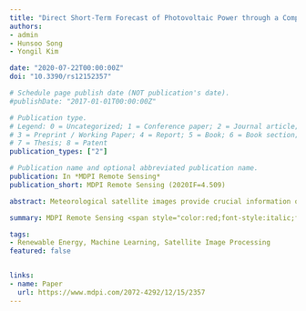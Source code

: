 ```yaml
---
title: "Direct Short-Term Forecast of Photovoltaic Power through a Comparative Study between COMS and Himawari-8 Meteorological Satellite Images in a Deep Neural Network"
authors:
- admin
- Hunsoo Song
- Yongil Kim

date: "2020-07-22T00:00:00Z"
doi: "10.3390/rs12152357"

# Schedule page publish date (NOT publication's date).
#publishDate: "2017-01-01T00:00:00Z"

# Publication type.
# Legend: 0 = Uncategorized; 1 = Conference paper; 2 = Journal article;
# 3 = Preprint / Working Paper; 4 = Report; 5 = Book; 6 = Book section;
# 7 = Thesis; 8 = Patent
publication_types: ["2"]

# Publication name and optional abbreviated publication name.
publication: In *MDPI Remote Sensing*
publication_short: MDPI Remote Sensing (2020IF=4.509)

abstract: Meteorological satellite images provide crucial information on solar irradiation and weather conditions at spatial and temporal resolutions which are ideal for short-term photovoltaic (PV) power forecasts. Following the introduction of next-generation meteorological satellites, investigating their application on PV forecasts has become imminent. In this study, Communications, Oceans, and Meteorological Satellite (COMS) and Himawari-8 (H8) satellite images were inputted in a deep neural network (DNN) model for 2 hour (h)- and 1 h-ahead PV forecasts. A one-year PV power dataset acquired from two solar power test sites in Korea was used to directly forecast PV power. H8 was used as a proxy for GEO-KOMPSAT-2A (GK2A), the next-generation satellite after COMS, considering their similar resolutions, overlapping geographic coverage, and data availability. In addition, two different data sampling setups were designed to implement the input dataset. The first setup sampled chronologically ordered data using a relatively more inclusive time frame (6 a.m. to 8 p.m. in local time) to create a two-month test dataset, whereas the second setup randomly sampled 25% of data from each month from the one-year input dataset. Regardless of the setup, the DNN model generated superior forecast performance, as indicated by the lowest normalized mean absolute error (NMAE) and normalized root mean squared error (NRMSE) results in comparison to that of the support vector machine (SVM) and artificial neural network (ANN) models. The first setup results revealed that the visible (VIS) band yielded lower NMAE and NRMSE values, while COMS was found to be more influential for 1 h-ahead forecasts. For the second setup, however, the difference in NMAE results between COMS and H8 was not significant enough to distinguish a clear edge in performance. Nevertheless, this marginal difference and similarity of the results suggest that both satellite datasets can be used effectively for direct short-term PV forecasts. Ultimately, the comparative study between satellite datasets as well as spectral bands, time frames, forecast horizons, and forecast models confirms the superiority of the DNN and offers insights on the potential of transitioning to applying GK2A for future PV forecasts.

summary: MDPI Remote Sensing <span style="color:red;font-style:italic;font-weight:bold;">(2020IF=4.509)</span>

tags:
- Renewable Energy, Machine Learning, Satellite Image Processing
featured: false


links:
- name: Paper
  url: https://www.mdpi.com/2072-4292/12/15/2357
---
```

